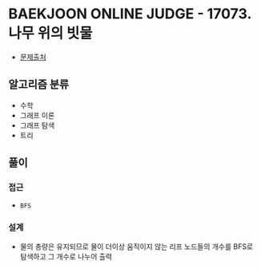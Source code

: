 # BAEKJOON ONLINE JUDGE - 17073. 나무 위의 빗물

- [문제출처](https://www.acmicpc.net/problem/17073 '17073. 나무 위의 빗물')

## 알고리즘 분류

- 수학
- 그래프 이론
- 그래프 탐색
- 트리

## 풀이

### 접근

- `BFS`

### 설계

- 물의 총량은 유지되므로 물이 더이상 움직이지 않는 리프 노드들의 개수를 BFS로 탐색하고 그 개수로 나누어 출력
